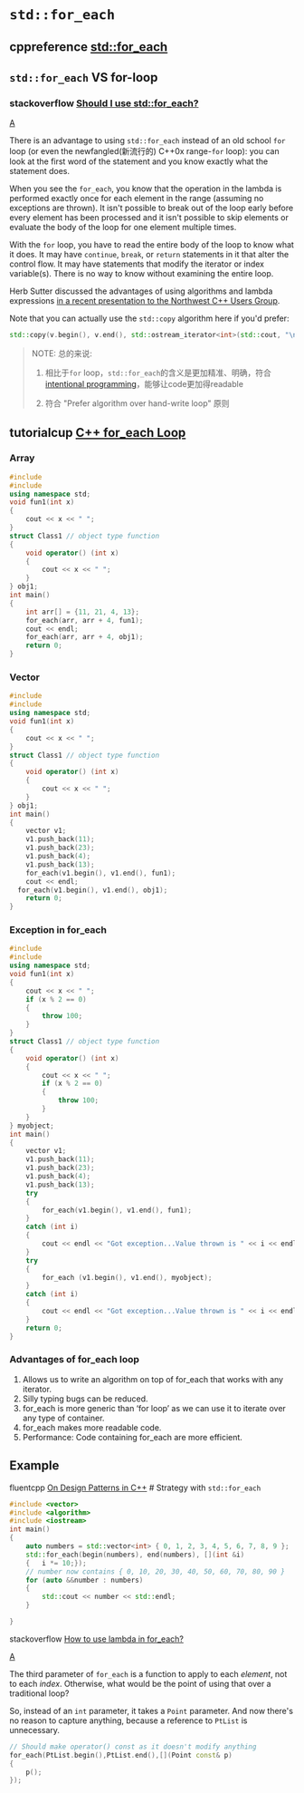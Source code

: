 # `std::for_each`



## cppreference [std::for_each](https://en.cppreference.com/w/cpp/algorithm/for_each)

## `std::for_each` VS for-loop

### stackoverflow [Should I use std::for_each?](https://stackoverflow.com/questions/6260600/should-i-use-stdfor-each)

[A](https://stackoverflow.com/a/6260709)

There is an advantage to using `std::for_each` instead of an old school `for` loop (or even the newfangled(新流行的) C++0x range-`for` loop): you can look at the first word of the statement and you know exactly what the statement does.

When you see the `for_each`, you know that the operation in the lambda is performed exactly once for each element in the range (assuming no exceptions are thrown). It isn't possible to break out of the loop early before every element has been processed and it isn't possible to skip elements or evaluate the body of the loop for one element multiple times.

With the `for` loop, you have to read the entire body of the loop to know what it does. It may have `continue`, `break`, or `return` statements in it that alter the control flow. It may have statements that modify the iterator or index variable(s). There is no way to know without examining the entire loop.

Herb Sutter discussed the advantages of using algorithms and lambda expressions [in a recent presentation to the Northwest C++ Users Group](http://herbsutter.com/2011/05/20/my-lambdas-talk-nwcpp-is-now-online/).

Note that you can actually use the `std::copy` algorithm here if you'd prefer:

```C++
std::copy(v.begin(), v.end(), std::ostream_iterator<int>(std::cout, "\n"));
```

> NOTE: 总的来说:
>
> 1) 相比于`for` loop，`std::for_each`的含义是更加精准、明确，符合[intentional programming](https://en.wikipedia.org/wiki/Intentional_programming)，能够让code更加得readable
>
> 2) 符合 "Prefer algorithm over hand-write loop" 原则

## tutorialcup [C++ for_each Loop](https://www.tutorialcup.com/cplusplus/for-each-loop.htm)



### Array

```c++
#include 
#include 
using namespace std;
void fun1(int x) 
{
    cout << x << " ";
}
struct Class1 // object type function
{           
    void operator() (int x) 
    {
        cout << x << " ";
    }
} obj1;
int main() 
{
    int arr[] = {11, 21, 4, 13};
    for_each(arr, arr + 4, fun1);
    cout << endl;
    for_each(arr, arr + 4, obj1);
    return 0;
}
```

### Vector

```C++
#include 
#include 
using namespace std;
void fun1(int x) 
{
    cout << x << " ";
}
struct Class1 // object type function
{           
    void operator() (int x) 
    {
        cout << x << " ";
    }
} obj1;
int main() 
{
    vector v1;
    v1.push_back(11);
    v1.push_back(23);
    v1.push_back(4);
    v1.push_back(13);
    for_each(v1.begin(), v1.end(), fun1);        
    cout << endl;
  for_each(v1.begin(), v1.end(), obj1);        
    return 0;
}
```



### Exception in for_each

```C++
#include 
#include 
using namespace std;
void fun1(int x) 
{
    cout << x << " ";
    if (x % 2 == 0)
    {
        throw 100;
    }
}
struct Class1 // object type function
{           
    void operator() (int x) 
    {
        cout << x << " ";
        if (x % 2 == 0)
        {
            throw 100;
        }            
    }
} myobject;
int main() 
{
    vector v1;
    v1.push_back(11);
    v1.push_back(23);
    v1.push_back(4);
    v1.push_back(13);
    try 
    {
        for_each(v1.begin(), v1.end(), fun1);        
    } 
    catch (int i) 
    {
        cout << endl << "Got exception...Value thrown is " << i << endl;
    }
    try 
    {
        for_each (v1.begin(), v1.end(), myobject);
    } 
    catch (int i) 
    {
        cout << endl << "Got exception...Value thrown is " << i << endl;
    }    
    return 0;
}
```





### Advantages of for_each loop

1. Allows us to write an algorithm on top of for_each that works with any iterator.
2. Silly typing bugs can be reduced.
3. for_each is more generic than ‘for loop’ as we can use it to iterate over any type of container.
4. for_each makes more readable code.
5. Performance: Code containing for_each are more efficient.



## Example

fluentcpp [On Design Patterns in C++](https://www.fluentcpp.com/2020/12/18/on-design-patterns-in-cpp/) # Strategy with `std::for_each`

```C++
#include <vector>
#include <algorithm>
#include <iostream>
int main()
{
	auto numbers = std::vector<int> { 0, 1, 2, 3, 4, 5, 6, 7, 8, 9 };
	std::for_each(begin(numbers), end(numbers), [](int &i)
	{	i *= 10;});
	// number now contains { 0, 10, 20, 30, 40, 50, 60, 70, 80, 90 }
	for (auto &&number : numbers)
	{
		std::cout << number << std::endl;
	}

}

```

stackoverflow [How to use lambda in for_each?](https://stackoverflow.com/questions/11502523/how-to-use-lambda-in-for-each)

[A](https://stackoverflow.com/a/11502622)

The third parameter of `for_each` is a function to apply to each *element*, not to each *index*. Otherwise, what would be the point of using that over a traditional loop?

So, instead of an `int` parameter, it takes a `Point` parameter. And now there's no reason to capture anything, because a reference to `PtList` is unnecessary.

```cpp
// Should make operator() const as it doesn't modify anything
for_each(PtList.begin(),PtList.end(),[](Point const& p)
{
    p();
});
```

